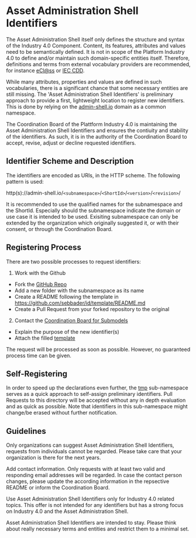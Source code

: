 # Asset Administration Shell Identifiers

The Asset Administration Shell itself only defines the structure and syntax of the Industry 4.0 Component. Content, its features, attributes and values need to be semantically defined. It is not in scope of the Platform Industry 4.0 to define and/or maintain such domain-specific entities itself. Therefore, definitions and terms from external vocabulary providers are recommended, for instance [eCl@ss]() or [IEC CDD](). 

While many attributes, properties and values are defined in such vocabularies, there is a significant chance that some necessary entities are still missing. The 'Asset Administration Shell Identifiers' is preliminary approach to provide a first, lightweight location to register new identifiers. This is done by relying on the [admin-shell.io](http://admin-shell.io) domain as a common namespace.

The Coordination Board of the Plattform Industry 4.0 is maintaining the Asset Administration Shell Identifiers and ensures the contiuity and stability of the identifiers. As such, it is in the authority of the Coordination Board to accept, revise, adjust or decline requested identifiers. 


## Identifier Scheme and Description

The identifiers are encoded as URIs, in the HTTP scheme. The following pattern is used:

http(s)://admin-shell.io/`<subnamespace>`/`<ShortId>`/`<version>`/`<revision>`/

It is recommended to use the qualified names for the subnamespace and the ShortId. Especially should the subnamespace indicate the domain or use case it is intended to be used. Exisiting subnamespace can only be extended by the organization which originally suggested it, or with their consent, or through the Coordination Board.



## Registering Process

There are two possible processes to request identifiers:

1. Work with the Github
- Fork the [GitHub Repo](https://github.com/sebbader/id/)
- Add a new folder with the subnamespace as its name
- Create a README following the template in https://github.com/sebbader/id/template/README.md
- Create a Pull Request from your forked repository to the original

2. Contact the [Coordination Board for Submodels](mailto:coordination-board@admin-shell.io)
- Explain the purpose of the new identifier(s)
- Attach the filled [template](https://github.com/sebbader/id/template/README.md)

The request will be processed as soon as possible. However, no guaranteed process time can be given. 


## Self-Registering 

In order to speed up the declarations even further, the [tmp](tmp/) sub-namespace serves as a quick approach to self-assign preliminary identifiers. Pull Requests to this directory will be accepted without any in depth evaluation and as quick as possible. Note that identifiers in this sub-namespace might change/be erased without further notification.


## Guidelines

Only organizations can suggest Asset Administration Shell Identifiers, requests from individuals cannot be regarded. Please take care that your organization is there for the next years. 

Add contact information. Only requests with at least two valid and responding email addresses will be regarded. In case the contact person changes, please update the according information in the repsective README or inform the Coordination Board. 

Use Asset Administration Shell Identifiers only for Industry 4.0 related topics. This offer is not intended for any identifiers but has a strong focus on Industry 4.0 and the Asset Administration Shell.

Asset Administration Shell Identifiers are intended to stay. Please think about really necessary terms and entities and restrict them to a minimal set.